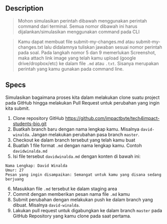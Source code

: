 ## Description
> Mohon simulasikan perintah dibawah menggunakan perintah command dari terminal. Semua nomor dibawah ini harus dijalankan/simulasikan menggunakan command pada CLI

> Kamu dapat membuat file submit-my-changes.md atau submit-my-changes.txt lalu didalamnya tuliskan jawaban sesuai nomor perintah pada soal. Pada langkah nomor 5 dan 9 memerlukan Screenshot, maka attach link image yang telah kamu upload (google drive/dropbox/etc) ke dalam file `.md` atau `.txt`. Sisanya merupakan perintah yang kamu gunakan pada command line.

## Specs

Simulasikan bagaimana proses kita dalam melakukan clone suatu project pada GitHub hingga melakukan Pull Request untuk perubahan yang ingin kita submit.

1. Clone repository GitHub https://github.com/impactbyte/tech4impact-students-bio.git
2. Buatkah branch baru dengan nama lengkap kamu. Misalnya `david-winalda`. Jangan melakukan perubahan pasa branch `master`.
3. Checkout ke dalam branch tersebut yang telah kamu buat
4. Buatlah 1 file format `.md` dengan nama lengkap kamu. Contoh `davidwinalda.md`
5. Isi file tersebut `davidwinalda.md` dengan konten di bawah ini:
```
Nama Lengkap: David Winalda
Umur: 27
Pesan yang ingin disampaikan: Semangat untuk kamu yang disana sedang berjuang
```
6. Masukkan file `.md` tersebut ke dalam staging area
7. Commit dengan memberikan pesan nama file `.md` kamu
8. Submit perubahan dengan melakukan push ke dalam branch yang dibuat. Misalnya `david-winalda`.
9. Lakukan pull request untuk digabungkan ke dalam branch `master` pada GitHub Repository yang kamu clone pada saat pertama.
